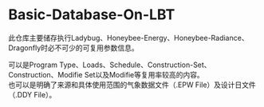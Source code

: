 # Basic-Database-On-LBT
此仓库主要储存执行Ladybug、Honeybee-Energy、Honeybee-Radiance、Dragonfly时必不可少的可复用参数信息。  

可以是Program Type、Loads、Schedule、Construction-Set、Construction、Modifie Set以及Modifie等复用率较高的内容。  
也可以是明确了来源和具体使用范围的气象数据文件（.EPW File）及设计日文件（.DDY File）。  

